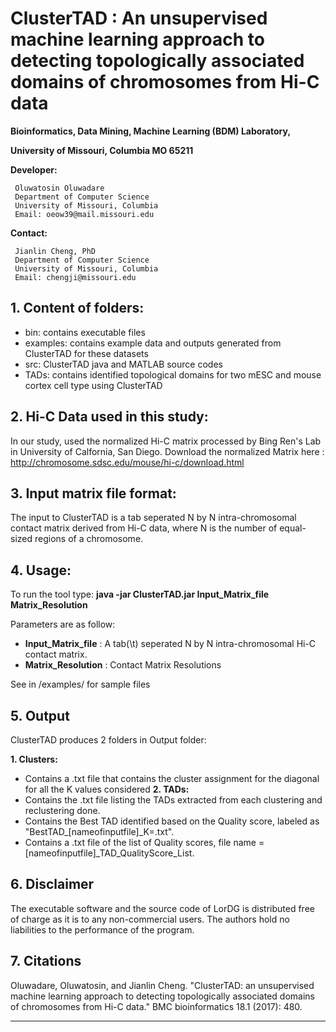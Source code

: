 # ClusterTAD : An unsupervised machine learning approach to detecting topologically associated domains of chromosomes from Hi-C data

**Bioinformatics, Data Mining, Machine Learning (BDM) Laboratory,**

**University of Missouri, Columbia MO 65211**


**Developer:** 

	 Oluwatosin Oluwadare 
	 Department of Computer Science 
	 University of Missouri, Columbia 
	 Email: oeow39@mail.missouri.edu 

**Contact:** 

	 Jianlin Cheng, PhD 
	 Department of Computer Science 
	 University of Missouri, Columbia 
	 Email: chengji@missouri.edu 
	 
	

**1.	Content of folders:**
-----------------------------------------------------------	
* bin: contains executable files 
* examples: contains example data and outputs generated from ClusterTAD for these datasets 
* src: ClusterTAD java and MATLAB source codes
* TADs: contains identified topological domains for two mESC and mouse cortex cell type using ClusterTAD


**2.	Hi-C Data used in this study:**
-----------------------------------------------------------
In our study, used the normalized Hi-C  matrix processed by Bing Ren's Lab in University of Calfornia, San Diego. 
Download the normalized Matrix here : http://chromosome.sdsc.edu/mouse/hi-c/download.html


**3.	Input matrix file format:**
-----------------------------------------------------------
The input to ClusterTAD is a tab seperated N by N intra-chromosomal contact matrix derived from Hi-C data, where N is the number of equal-sized regions of a chromosome.


**4.	Usage:**
-----------------------------------------------------------
To run the tool type: 	 **java -jar ClusterTAD.jar Input_Matrix_file Matrix_Resolution** 

Parameters are as follow:
 *  **Input_Matrix_file** :  A tab(\t) seperated N by N intra-chromosomal Hi-C contact matrix.
 *  **Matrix_Resolution** :  Contact Matrix Resolutions


See in /examples/ for sample files


**5.	Output**
-----------------------------------------------------------
ClusterTAD produces 2 folders in Output folder:

**1. 	Clusters:**
 * Contains a .txt file that contains the cluster assignment for the diagonal for all the K values considered
**2.	TADs:** 
 *	Contains the .txt file listing the TADs extracted from each clustering and reclustering done.
 *	Contains the Best TAD identified based on the Quality score, labeled as "BestTAD_[nameofinputfile]_K=.txt".
 *  Contains a .txt file of the list of Quality scores, file name = [nameofinputfile]_TAD_QualityScore_List.


**6. Disclaimer**
-----------------------------------------------------------
The executable software and the source code of LorDG is distributed free of charge as it is to any non-commercial users. The authors hold no liabilities to the performance of the program.

**7. Citations**
-----------------------------------------------------------
Oluwadare, Oluwatosin, and Jianlin Cheng. "ClusterTAD: an unsupervised machine learning approach to detecting topologically associated domains of chromosomes from Hi-C data." BMC bioinformatics 18.1 (2017): 480.
	
-----------------------------------------------------------